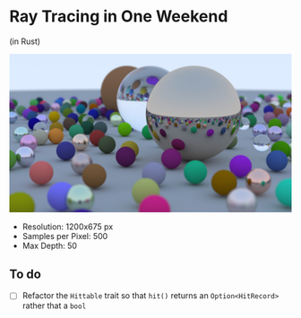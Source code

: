 # Ray Tracing in One Weekend

(in Rust)

![Final Image Render](images/image_24_1200px_500ssp.jpg)

- Resolution: 1200x675 px
- Samples per Pixel: 500
- Max Depth: 50

## To do

- [ ] Refactor the `Hittable` trait so that `hit()` returns an `Option<HitRecord>` rather that a `bool`
